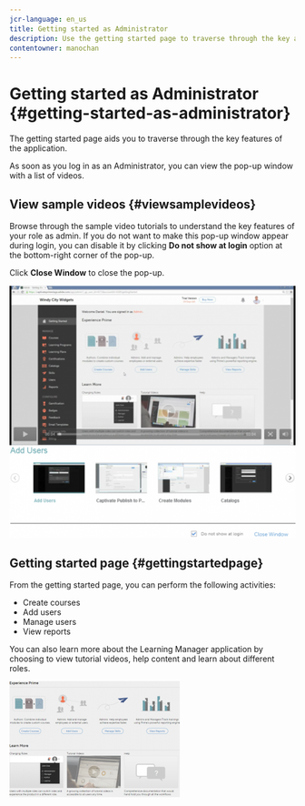 ```yaml
---
jcr-language: en_us
title: Getting started as Administrator
description: Use the getting started page to traverse through the key admin features of Adobe Learning Manager.
contentowner: manochan
---
```



# Getting started as Administrator {#getting-started-as-administrator}

The getting started page aids you to traverse through the key features of the application.

As soon as you log in as an Administrator, you can view the pop-up window with a list of videos.

## View sample videos {#viewsamplevideos}

Browse through the sample video tutorials to understand the key features of your role as admin. If you do not want to make this pop-up window appear during login, you can disable it by clicking **Do not show at login** option at the bottom-right corner of the pop-up.

Click **Close Window** to close the pop-up.

![](assets/welcome-videos-e1439961904106.png) 

## Getting started page {#gettingstartedpage}

From the getting started page, you can perform the following activities:

* Create courses
* Add users
* Manage users
* View reports

You can also learn more about the Learning Manager application by choosing to view tutorial videos, help content and learn about different roles.

![](assets/admin-landing-page-300x204.png)
